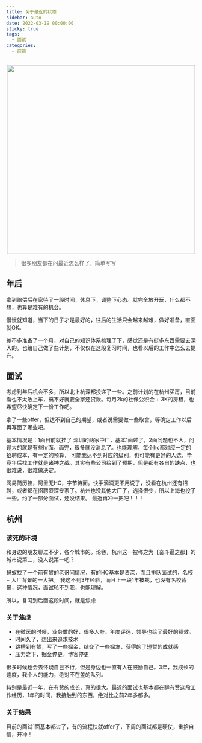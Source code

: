 ```yaml
---
title: 关于最近的状态
sidebar: auto
date: 2022-03-19 00:00:00
sticky: true
tags: 
  - 面试
categories: 
  - 前端
---
```

<p align="center">
  <img width="500" src="https://p1-juejin.byteimg.com/tos-cn-i-k3u1fbpfcp/73a125a0507748be8053f284412a2e70~tplv-k3u1fbpfcp-watermark.image"/>
</p>

> 很多朋友都在问最近怎么样了，简单写写


<!-- more --> 

## 年后

拿到赔偿后在家待了一段时间，休息下，调整下心态。就完全放开玩，什么都不想，也算是难有的机会。

慢慢就知道，当下的日子才是最好的，往后的生活只会越来越难，做好准备，直面就OK。

差不多准备了一个月，对自己的知识体系梳理了下，感觉还是有挺多东西需要去深入的。也给自己做了些计划，不仅仅在这段复习时间，也看以后的工作中怎么去提升。


## 面试

考虑到年后机会不多，所以北上杭深都投递了一些。之前计划的在杭州买房，目前看也不太敢上车，搞不好就要全家还贷款。每月2k的社保公积金 + 3K的房租，也希望尽快确定下一份工作吧。

拿了一些offer，但达不到自己的期望，或者说需要做一些取舍，等确定工作以后再写面了哪些吧。

基本情况是：1面目前就挂了 深圳的两家中厂，基本1面过了，2面问题也不大，问题大的就是有些hr面，面完，很多就没消息了。也能理解，每个hc都对应一定的招聘成本，有一定的预算，
可能我达不到对应的级别，也可能有更好的人选，毕竟年后找工作就是诸神之战。其实有些公司给到了预期，但是都有各自的缺点，也很难说，很难做决定。

网易简历挂，阿里无HC，字节待面。快手滴滴更不用说了，没看在杭州还有招聘，或者都在招聘资深专家了。杭州也没其他大厂了，选择很少，所以上海也投了一些。约了一部分面试，还没结果。
最近再冲一把吧！！！


## 杭州

### 该死的环境
和身边的朋友聊过不少，各个城市的。论卷，杭州这一被称之为【奋斗逼之都】的城市说第二，没人说第一吧？

蚂蚁找了一个前有赞的老哥问情况，有的HC基本是资深，而且排队面试的，名校 + 大厂背景的一大把。
我这不到3年经验，而且上一段1年被裁，也没有名校背景，这种情况，面试轮不到我，也能理解。

所以，复习到后面这段时间，就是焦虑

### 关于焦虑

- 在微医的时候，业务做的好，很多人夸。年度评选，领导也给了最好的绩效。 
- 时间久了，想出来追求技术
- 跳槽到有赞，写了一些掘金，结交了一些掘友，获得的了短暂的成就感
- 压力之下，掘金停更，博客停更

很多时候也会去怀疑自己不行，但是身边也一直有人在鼓励自己。3年，我成长的速度，我个人的能力，绝对不在差的队列。

特别是最近一年，在有赞的成长，真的很大。最近的面试也基本都在聊有赞这段工作经历，1年的时间，我接触到的东西，绝对比之前2年多都多。

### 关于结果

目前的面试1面基本都过了，有的流程快就offer了，下周的面试都是硬仗，重拾自信，开冲！




